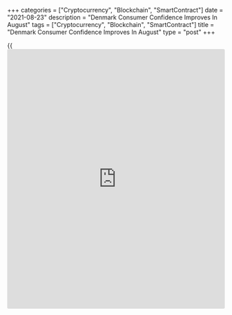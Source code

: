 +++
categories = ["Cryptocurrency", "Blockchain", "SmartContract"]
date = "2021-08-23"
description = "Denmark Consumer Confidence Improves In August"
tags = ["Cryptocurrency", "Blockchain", "SmartContract"]
title = "Denmark Consumer Confidence Improves In August"
type = "post"
+++

{{<iframe id="large-banner" src="https://www.bounty.group/#slide=5.0" width="100%" height="600" scrolling="no" style="border: 0px solid rgb(216, 221, 230); border-radius: 3px;">}}

Denmark consumer confidence improved in August, survey data from
Statistics Denmark showed on Monday.

The consumer confidence index rose to 4.4 in August from 2.6 in July.
The average for the past six months was 1.0.

The index measuring consumers' view regarding the future personal
financial situation decreased to 13.5 in August from 11.2 in the
preceding month.

The measure reflecting the past personal financial situation fell to 7.1
in August from 7.6 in the prior month.

Households' assessment regarding the general economic situation of the
country over the next year declined to 8.6 in August from 9.3 in July.

The index reflecting the view on the past general economic situation
improved to 0.4 from -5.9 July.

Consumers were more negative toward the big purchases in June as the
index increased to -7.7 from -9.0 in the previous month.

They expect the unemployment to decrease over the next year.

For comments and feedback [contact](https://www.playgroundfx.com/contact/): editorial@rtt[news](https://www.letsplayfx.com/blog/forex-news-website/).com

[Economic News][1]

 **What parts of the world are seeing the best (and worst) economic
performances lately? Click[here][2] to check out our [Econ Scorecard][2]
and find out! See up-to-the-moment [ranking](https://www.playgroundfx.com/blog/crypto-exchange-ranking/)s for the best and worst
performers in [GDP][3], [unemployment rate][4], [inflation][5] and much
more.**

   1. www.rtt[news](https://www.letsplayfx.com/blog/forex-news-website/).com/Content/EconomicNews.aspx
   2. www.rtt[news](https://www.letsplayfx.com/blog/forex-news-website/).com/economic-scorecard/world-rank/industrial-production/highest-performance.aspx
   3. www.rtt[news](https://www.letsplayfx.com/blog/forex-news-website/).com/economic-scorecard/world-rank/GDP/highest-performance.aspx
   4. www.rtt[news](https://www.letsplayfx.com/blog/forex-news-website/).com/economic-scorecard/world-rank/unemployment-rate/lowest-performance.aspx
   5. www.rtt[news](https://www.letsplayfx.com/blog/forex-news-website/).com/economic-scorecard/world-rank/CPI/highest-performance.aspx